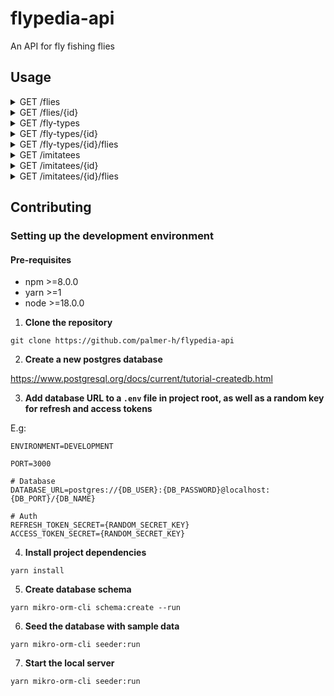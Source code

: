 # **flypedia-api**

An API for fly fishing flies

## Usage

<details>
  <summary>GET /flies</summary>

  <br />

  ```plaintext
  GET /flies?pageSize=20&pageNumber=1
  ```

  Supported attributes:

  | Attribute                | Type     | Required | Description            |
  |--------------------------|----------|----------|------------------------|
  | `pageSize`               | number   | Yes      | Number of items to get |
  | `pageNumber`             | number   | Yes      | Page to get            |

  If successful, returns:

  | Attribute                | Type          | Description           |
  |--------------------------|---------------|-----------------------|
  | `metadata`               | Metadata      | Metadata.             |
  | `results`                | Array         | Array of flies.       |

  Example request:

  ```shell
  curl --url "https://flypedia-api-a2cab70bc07d.herokuapp.com/api/v1/flies?pageNumber=1&pageSize=10"
  ```

  Example response:

  ```json
  {
    "metadata":{
        "totalItems":1,
        "pageNumber":1,
        "pageSize":20,
        "totalPages":1
    },
    "results":[
        {
          "id":"21ea7014-2177-4559-a1ac-200344fdea6f",
          "createdAt":"2023-09-12T20:05:12.000Z",
          "updatedAt":"2023-09-12T20:05:12.000Z",
          "name":"Adams",
          "description":"A very popular traditional dry fly...",
          "types":[
              {
                "id":"852ec0c4-9032-4ce0-b191-617802702b12",
                "createdAt":"2023-09-12T19:21:24.000Z",
                "updatedAt":"2023-09-12T19:21:24.000Z",
                "name":"Dry"
              }
          ],
          "imitatees":[
              {
                "id":"3bd7f0b7-802d-49c5-99c0-59212a83f17a",
                "createdAt":"2023-09-12T19:27:52.000Z",
                "updatedAt":"2023-09-12T19:27:52.000Z",
                "name":"Caddis",
                "description":"Caddis create their own “burrows” where they..."
              }
          ]
        }
    ]
  }
  ```

</details>

<details>
  <summary>GET /flies/{id}</summary>

  <br />

  ```plaintext
  GET /flies/{id}
  ```

  If successful, returns:

  | Attribute                | Type            | Description                                   |
  |--------------------------|-----------------|-----------------------------------------------|
  | `id`                     | string          | External fly id.                              |
  | `createdAt`              | string          | Date fly was created in ISO 8601 format       |
  | `updatedAt`              | string          | Date fly was last updated in ISO 8601 format  |
  | `name`                   | string          | Name of fly                                   |
  | `description`            | string          | Fly description                               |
  | `types`                  | Array           | Array of fly types                            |
  | `imitatees`              | Array           | Array of fly imitatees                        |

  Example request:

  ```shell
  curl --url "https://flypedia-api-a2cab70bc07d.herokuapp.com/api/v1/flies/21ea7014-2177-4559-a1ac-200344fdea6f"
  ```

  Example response:

  ```json
  {
    "id":"21ea7014-2177-4559-a1ac-200344fdea6f",
    "createdAt":"2023-09-12T20:05:12.000Z",
    "updatedAt":"2023-09-12T20:05:12.000Z",
    "name":"Adams",
    "description":"A very popular traditional dry fly...",
    "types":[
        {
          "id":"852ec0c4-9032-4ce0-b191-617802702b12",
          "createdAt":"2023-09-12T19:21:24.000Z",
          "updatedAt":"2023-09-12T19:21:24.000Z",
          "name":"Dry"
        }
    ],
    "imitatees":[
        {
          "id":"3bd7f0b7-802d-49c5-99c0-59212a83f17a",
          "createdAt":"2023-09-12T19:27:52.000Z",
          "updatedAt":"2023-09-12T19:27:52.000Z",
          "name":"Caddis",
          "description":"Caddis create their own “burrows” where..."
        }
    ]
  }
  ```

</details>

<details>
  <summary>GET /fly-types</summary>

  <br />

  ```plaintext
  GET /fly-types
  ```

  If successful, returns:

  | Attribute                | Type            | Description           |
  |--------------------------|-----------------|-----------------------|
  | `results`                | Array           | Array of fly types.   |

  Example request:

  ```shell
  curl --url "https://flypedia-api-a2cab70bc07d.herokuapp.com/api/v1/fly-types"
  ```

  Example response:

  ```json
  {
    "results":[
        {
          "id":"852ec0c4-9032-4ce0-b191-617802702b12",
          "createdAt":"2023-09-12T19:21:24.000Z",
          "updatedAt":"2023-09-12T19:21:24.000Z",
          "name":"Dry"
        },
        {
          "id":"9c183c89-6cd7-448a-aee8-b7c5bf192bb4",
          "createdAt":"2023-09-12T19:21:46.000Z",
          "updatedAt":"2023-09-12T19:21:46.000Z",
          "name":"Emerger"
        },
        {
          "id":"4aeb376b-c5ef-451d-8d1c-a685e0a4ad23",
          "createdAt":"2023-09-12T19:21:56.000Z",
          "updatedAt":"2023-09-12T19:21:56.000Z",
          "name":"Lure"
        }
    ]
  }
  ```

</details>

<details>
  <summary>GET /fly-types/{id}</summary>

  <br />

  ```plaintext
  GET /fly-types/{id}
  ```

  If successful, returns:

  | Attribute                | Type            | Description                                        |
  |--------------------------|-----------------|----------------------------------------------------|
  | `id`                     | string          | External fly type id.                              |
  | `createdAt`              | string          | Date fly type was created in ISO 8601 format       |
  | `updatedAt`              | string          | Date fly type was last updated in ISO 8601 format  |
  | `name`                   | string          | Name of fly type                                   |

  Example request:

  ```shell
  curl --url "https://flypedia-api-a2cab70bc07d.herokuapp.com/api/v1/fly-types/852ec0c4-9032-4ce0-b191-617802702b12"
  ```

  Example response:

  ```json
  {
    "id":"852ec0c4-9032-4ce0-b191-617802702b12",
    "createdAt":"2023-09-12T19:21:24.000Z",
    "updatedAt":"2023-09-12T19:21:24.000Z",
    "name":"Dry"
  }
  ```

</details>

<details>
  <summary>GET /fly-types/{id}/flies</summary>

  <br />

  ```plaintext
  GET /fly-types/{id}/flies?pageSize=20&pageNumber=1
  ```

  Supported attributes:

  | Attribute                | Type     | Required | Description            |
  |--------------------------|----------|----------|------------------------|
  | `pageSize`               | number   | Yes      | Number of items to get |
  | `pageNumber`             | number   | Yes      | Page to get            |

  If successful, returns:

  | Attribute                | Type          | Description           |
  |--------------------------|---------------|-----------------------|
  | `metadata`               | Metadata      | Metadata.             |
  | `results`                | Array         | Array of flies.       |

  Example request:

  ```shell
  curl --url "http://localhost:3000/api/v1/fly-types/744902b8-ed8b-4a11-b173-e1dae33b6ddf/flies?pageNumber=1&pageSize=20"
  ```

  Example response:

  ```json
  {
    "metadata":{
        "totalItems":1,
        "pageNumber":1,
        "pageSize":20,
        "totalPages":1
    },
    "results":[
        {
          "id":"21ea7014-2177-4559-a1ac-200344fdea6f",
          "createdAt":"2023-09-12T20:05:12.000Z",
          "updatedAt":"2023-09-12T20:05:12.000Z",
          "name":"Adams",
          "description":"A very popular traditional dry fly...",
          "types":[
              {
                "id":"852ec0c4-9032-4ce0-b191-617802702b12",
                "createdAt":"2023-09-12T19:21:24.000Z",
                "updatedAt":"2023-09-12T19:21:24.000Z",
                "name":"Dry"
              }
          ],
          "imitatees":[
              {
                "id":"3bd7f0b7-802d-49c5-99c0-59212a83f17a",
                "createdAt":"2023-09-12T19:27:52.000Z",
                "updatedAt":"2023-09-12T19:27:52.000Z",
                "name":"Caddis",
                "description":"Caddis create their own “burrows” where they..."
              }
          ]
        }
    ]
  }
  ```

</details>

<details>
  <summary>GET /imitatees</summary>

  <br />

  ```plaintext
  GET /imitatees?pageSize=20&pageNumber=1
  ```

  Supported attributes:

  | Attribute                | Type     | Required | Description            |
  |--------------------------|----------|----------|------------------------|
  | `pageSize`               | number   | Yes      | Number of items to get |
  | `pageNumber`             | number   | Yes      | Page to get            |

  If successful, returns:

  | Attribute                | Type            | Description               |
  |--------------------------|-----------------|---------------------------|
  | `metadata`               | Metadata        | Metadata.                 |
  | `results`                | Array           | Array of imitatees.       |

  Example request:

  ```shell
  curl --url "https://flypedia-api-a2cab70bc07d.herokuapp.com/api/v1/imitatees?pageNumber=1&pageSize=10"
  ```

  Example response:

  ```json
  {
    "metadata":{
      "totalItems":1,
      "pageNumber":1,
      "pageSize":20,
      "totalPages":1
    },
    "results":[
      {
        "id":"85830d8b-4cf9-41f6-b5e4-7b190dcf4556",
        "createdAt":"2023-09-12T20:44:42.000Z",
        "updatedAt":"2023-09-12T20:44:42.000Z",
        "name":"Ant",
        "description":"There are over 12,000 species of ant in the world. They are invertebrates and span from one tenth of an inch to one inch."
      }
    ]
  }
  ```

</details>

<details>
  <summary>GET /imitatees/{id}</summary>

  <br />

  ```plaintext
  GET /imitatees/{id}
  ```

  If successful, returns:

  | Attribute                | Type            | Description                                        |
  |--------------------------|-----------------|----------------------------------------------------|
  | `id`                     | string          | External imitatee id.                              |
  | `createdAt`              | string          | Date imitatee was created in ISO 8601 format       |
  | `updatedAt`              | string          | Date imitatee was last updated in ISO 8601 format  |
  | `name`                   | string          | Name of imitatee                                   |
  | `description`            | string          | Imitatee description                               |

  Example request:

  ```shell
  curl --url "https://flypedia-api-a2cab70bc07d.herokuapp.com/api/v1/imitatees/85830d8b-4cf9-41f6-b5e4-7b190dcf4556"
  ```

  Example response:

  ```json
  {
    "id": "85830d8b-4cf9-41f6-b5e4-7b190dcf4556",
    "createdAt":"2023-09-12T20:05:12.000Z",
    "updatedAt":"2023-09-12T20:05:12.000Z",
    "name":"Ant",
    "description":"There are over 12,000 species of ant in the world...",
  }
  ```

  </details>

  <details>
  <summary>GET /imitatees/{id}/flies</summary>

  <br />

  ```plaintext
  GET /imitatees/{id}/flies
  ```

  Supported attributes:

  | Attribute                | Type     | Required | Description            |
  |--------------------------|----------|----------|------------------------|
  | `pageSize`               | number   | Yes      | Number of items to get |
  | `pageNumber`             | number   | Yes      | Page to get            |

  If successful, returns:

  | Attribute                | Type            | Description               |
  |--------------------------|-----------------|---------------------------|
  | `metadata`               | Metadata        | Metadata.                 |
  | `results`                | Array           | Array of flies.           |

  Example request:

  ```shell
  curl --url "https://flypedia-api-a2cab70bc07d.herokuapp.com/api/v1/imitatees/3bd7f0b7-802d-49c5-99c0-59212a83f17a/flies"
  ```

  Example response:

  ```json
  {
    "metadata":{
        "totalItems":1,
        "pageNumber":1,
        "pageSize":20,
        "totalPages":1
    },
    "results":[
        {
          "id":"21ea7014-2177-4559-a1ac-200344fdea6f",
          "createdAt":"2023-09-12T20:05:12.000Z",
          "updatedAt":"2023-09-12T20:05:12.000Z",
          "name":"Adams",
          "description":"A very popular traditional dry fly...",
          "types":[
              {
                "id":"852ec0c4-9032-4ce0-b191-617802702b12",
                "createdAt":"2023-09-12T19:21:24.000Z",
                "updatedAt":"2023-09-12T19:21:24.000Z",
                "name":"Dry"
              }
          ],
          "imitatees":[
              {
                "id":"3bd7f0b7-802d-49c5-99c0-59212a83f17a",
                "createdAt":"2023-09-12T19:27:52.000Z",
                "updatedAt":"2023-09-12T19:27:52.000Z",
                "name":"Caddis",
                "description":"Caddis create their own “burrows” where they..."
              }
          ]
        }
    ]
  }
  ```

</details>

## Contributing

### **Setting up the development environment**

#### Pre-requisites

- npm >=8.0.0
- yarn >=1
- node >=18.0.0

1. **Clone the repository**

`git clone https://github.com/palmer-h/flypedia-api`

2. **Create a new postgres database**

https://www.postgresql.org/docs/current/tutorial-createdb.html

3. **Add database URL to a `.env` file in project root, as well as a random key for refresh and access tokens**

E.g:

```
ENVIRONMENT=DEVELOPMENT

PORT=3000

# Database
DATABASE_URL=postgres://{DB_USER}:{DB_PASSWORD}@localhost:{DB_PORT}/{DB_NAME}

# Auth
REFRESH_TOKEN_SECRET={RANDOM_SECRET_KEY}
ACCESS_TOKEN_SECRET={RANDOM_SECRET_KEY}
```

4. **Install project dependencies**

`yarn install`

5. **Create database schema**

`yarn mikro-orm-cli schema:create --run`

6. **Seed the database with sample data**

`yarn mikro-orm-cli seeder:run`

7. **Start the local server**

`yarn mikro-orm-cli seeder:run`
